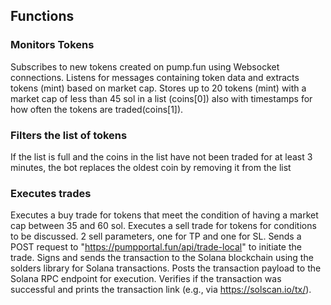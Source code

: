 ## Functions
### Monitors Tokens
Subscribes to new tokens created on pump.fun using Websocket connections.
Listens for messages containing token data and extracts tokens (mint) based on market cap.
Stores up to 20 tokens (mint) with a market cap of less than 45 sol in a list (coins[0]) also with timestamps for how often the tokens are traded(coins[1]).
### Filters the list of tokens
If the list is full and the coins in the list have not been traded for at least 3 minutes, the bot replaces the oldest coin by removing it from the list
### Executes trades
Executes a buy trade for tokens that meet the condition of having a market cap between 35 and 60 sol.
Executes a sell trade for tokens for conditions to be discussed.
2 sell parameters, one for TP and one for SL.
Sends a POST request to "https://pumpportal.fun/api/trade-local" to initiate the trade.
Signs and sends the transaction to the Solana blockchain using the solders library for Solana transactions.
Posts the transaction payload to the Solana RPC endpoint for execution.
Verifies if the transaction was successful and prints the transaction link (e.g., via https://solscan.io/tx/).
